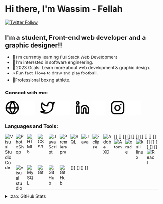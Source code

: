 # Hi there, I'm Wassim - Fellah

[![Twitter Follow](https://img.shields.io/twitter/follow/codeSTACKr?color=1DA1F2&logo=twitter&style=for-the-badge)](https://twitter.com/fellah_wassim)

## I'm a student, Front-end web developer and a graphic designer!!

- 🌱 I’m currently learning Full Stack Web Development
- 👀 I’m interested in software engineering.
- 🥅 2023 Goals: Learn more about web development & graphic design.
- ⚡ Fun fact: I love to draw and play football.
- 🥊Professional boxing athlete.

### Connect with me:

[![website](./img/globe-light.svg)](https://porfolio-wassim-fellah.netlify.app/index.html#gh-light-mode-only)
[![website](./img/globe-dark.svg)](https://porfolio-wassim-fellah.netlify.app/index.html#gh-dark-mode-only)
&nbsp;&nbsp;
[![website](./img/twitter-light.svg)](https://twitter.com/fellah_wassim#gh-light-mode-only)
[![website](./img/twitter-dark.svg)](https://twitter.com/fellah_wassim#gh-dark-mode-only)
&nbsp;&nbsp;
[![website](./img/linkedin-light.svg)](https://www.linkedin.com/in/wassim-fellah-921a5921a/#gh-light-mode-only)
[![website](./img/linkedin-dark.svg)](https://www.linkedin.com/in/wassim-fellah-921a5921a/#gh-dark-mode-only)
&nbsp;&nbsp;
[![website](./img/instagram-light.svg)](https://www.instagram.com/wassim.fellah/?hl=en#gh-light-mode-only)
[![website](./img/instagram-dark.svg)](https://www.instagram.com/wassim.fellah/?hl=en#gh-dark-mode-only)

### Languages and Tools:

[<img align="left" alt="Visual Studio Code" width="26px" src="https://cdn.jsdelivr.net/gh/devicons/devicon/icons/vscode/vscode-original.svg" style="padding-right:10px;" />]
[<img align="left" alt="PhotoShop" width="26px" src="https://iconape.com/wp-content/png_logo_vector/iconfinder-3.png" style="padding-right:10px;" />]
[<img align="left" alt="HTML5" width="26px" src="https://cdn.jsdelivr.net/gh/devicons/devicon/icons/html5/html5-original.svg" style="padding-right:10px;" />]
[<img align="left" alt="CSS3" width="26px" src="https://cdn.jsdelivr.net/gh/devicons/devicon/icons/css3/css3-original.svg" style="padding-right:10px;" />]
[<img align="left" alt="JavaScript" width="26px" src="https://cdn.jsdelivr.net/gh/devicons/devicon/icons/javascript/javascript-original.svg" style="padding-right:10px;" />]
[<img align="left" alt="Premiere pro" width="26px" src="https://brandlogos.net/wp-content/uploads/2022/04/adobe_premiere_pro-logo-brandlogos.net_-512x512.png" style="padding-right:10px;" />]
[<img align="left" alt="SQL" width="26px" src="https://cdn-icons-png.flaticon.com/512/4039/4039675.png" style="padding-right:10px;" />]
[<img align="left" alt="Java" width="26px" src="https://www.svgrepo.com/show/303388/java-4-logo.svg" style="padding-right:10px;" />]
[<img align="left" alt="Eclipse" width="26px" src="https://cdn.icon-icons.com/icons2/1381/PNG/512/eclipse_94656.png" style="padding-right:10px;" />]
[<img align="left" alt="Adobe XD" width="26px" src="https://www.logo.wine/a/logo/Adobe_XD/Adobe_XD-Logo.wine.svg" style="padding-right:10px;" />]
[<img align="left" alt="Atom" width="26px" src="https://upload.wikimedia.org/wikipedia/commons/thumb/7/7b/Icon_Atom.svg/615px-Icon_Atom.svg.png?20180219174319" style="padding-right:10px;" />]
[<img align="left" alt="oracle" width="26px" src="https://www.logo.wine/a/logo/Oracle_Corporation/Oracle_Corporation-Logo.wine.svg" style="padding-right:10px;" />]
[<img align="left" alt="kali linux" width="26px" src="https://freesvg.org/img/Kali.png" style="padding-right:10px;" />]
[<img align="left" alt="React" width="26px" src="https://cdn.jsdelivr.net/gh/devicons/devicon/icons/react/react-original.svg" style="padding-right:10px;" />]
[<img align="left" alt="visual studio" width="26px" src="https://cdn-icons-png.flaticon.com/512/906/906324.png" style="padding-right:10px;" />]
[<img align="left" alt="MySQL" width="26px" src="https://cdn.jsdelivr.net/gh/devicons/devicon/icons/mysql/mysql-original.svg" style="padding-right:10px;" />]]
[<img align="left" alt="Git" width="26px" src="https://cdn.jsdelivr.net/gh/devicons/devicon/icons/git/git-original.svg" style="padding-right:10px;" />]
[<img align="left" alt="GitHub" width="26px" src="https://user-images.githubusercontent.com/3369400/139447912-e0f43f33-6d9f-45f8-be46-2df5bbc91289.png" style="padding-right:10px;" />]
[<img align="left" alt="GitHub" width="26px" src="https://user-images.githubusercontent.com/3369400/139448065-39a229ba-4b06-434b-bc67-616e2ed80c8f.png" style="padding-right:10px;" />]

<br />
<br />

---

<details>
  <summary>:zap: GitHub Stats</summary>
  <img align="left" alt="codeSTACKr's GitHub Stats" src="https://github-readme-stats.vercel.app/api?username=codeSTACKr&show_icons=true&hide_border=false&title_color=ff652f&icon_color=FFE400&bg_color=09131B&text_color=ffffff&border_color=0c1a25" />
</details>

[website]: https://porfolio-wassim-fellah.netlify.app/index.html
[twitter]: https://twitter.com/fellah_wassim
[instagram]: https://www.instagram.com/wassim.fellah/?hl=en
[linkedin]: https://www.linkedin.com/in/wassim-fellah-921a5921a/
